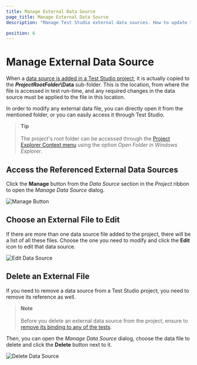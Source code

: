 ```yaml
---
title: Manage External Data Source
page_title: Manage External Data Source
description: "Manage Test Studio external data sources. How to update the data source added in Test Studio project. "

position: 6
---
```

# Manage External Data Source

When a <a href="/features/data-driven-testing/add-data-source" target="_blank">data source is added in a Test Studio project</a>, it is actually copied to the **_ProjectRootFolder_\Data** sub-folder. This is the location, from where the file is accessed in test run-time, and any required changes in the data source must be applied to the file in this location. 

In order to modify any external data file, you can directly open it from the mentioned folder, or you can easily access it through Test Studio.

> __Tip__
><br>
><br>
> The project's root folder can be accessed through the <a href="/features/project-explorer/overview#project-context-menu-options" target="_blank">Project Explorer Context menu</a> using the option _Open Folder in Windows Explorer_.

## Access the Referenced External Data Sources

Click the **Manage** button from the _Data Source_ section in the _Project_ ribbon to open the _Manage Data Source_ dialog.

![Manage Button][1]

## Choose an External File to Edit

If there are more than one data source file added to the project, there will be a list of all these files. Choose the one you need to modify and click the **Edit** icon to edit that data source.

![Edit Data Source][2]

## Delete an External File

If you need to remove a data source from a Test Studio project, you need to remove its reference as well.

> __Note__
><br>
><br>
> Before you delete an external data source from the project, ensure to <a href="/features/data-driven-testing/bind-test-data-source#remove-data-binding" target="_blank">remove its binding to any of the tests</a>.

Then, you can open the _Manage Data Source_ dialog, choose the data file to delete and click the **Delete** button next to it.

![Delete Data Source][3]

[1]: /img/features/data-driven-testing/manage-external-data-source/fig1.png
[2]: /img/features/data-driven-testing/manage-external-data-source/fig2.png
[3]: /img/features/data-driven-testing/manage-external-data-source/fig3.png
[4]: /img/features/data-driven-testing/manage-external-data-source/fig4.png
